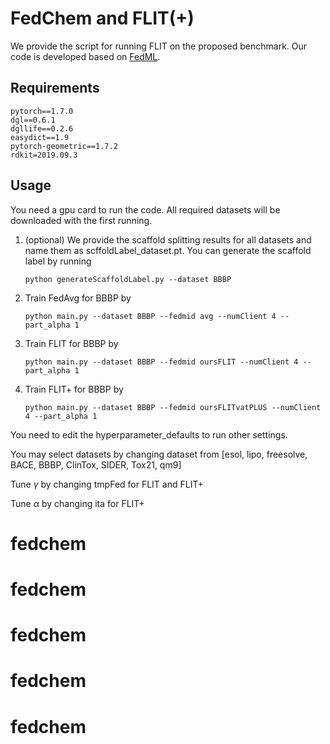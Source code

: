 # FedChem and FLIT(+)
We provide the script for running FLIT on the proposed benchmark. Our code is developed based on [FedML](https://fedml.ai/).

## Requirements
    pytorch==1.7.0
    dgl==0.6.1
    dgllife==0.2.6
    easydict==1.9
    pytorch-geometric==1.7.2
    rdkit=2019.09.3

## Usage
You need a gpu card to run the code. All required datasets will be downloaded with the first running.

1. (optional) We provide the scaffold splitting results for all datasets and name them as scffoldLabel_dataset.pt. You can generate the scaffold label by running
    ```
    python generateScaffoldLabel.py --dataset BBBP
    ``` 
2. Train FedAvg for BBBP by 
    ```
    python main.py --dataset BBBP --fedmid avg --numClient 4 --part_alpha 1
    ```
3. Train FLIT for BBBP by
    ```
    python main.py --dataset BBBP --fedmid oursFLIT --numClient 4 --part_alpha 1
    ```
4. Train FLIT+ for BBBP by 
    ```
    python main.py --dataset BBBP --fedmid oursFLITvatPLUS --numClient 4 --part_alpha 1
    ```
You need to edit the hyperparameter_defaults to run other settings.

You may select datasets by changing dataset from [esol, lipo, freesolve, BACE, BBBP, ClinTox, SIDER, Tox21, qm9]

Tune $\gamma$ by changing tmpFed for FLIT and FLIT+

Tune $\alpha$ by changing ita for FLIT+
# fedchem
# fedchem
# fedchem
# fedchem
# fedchem
